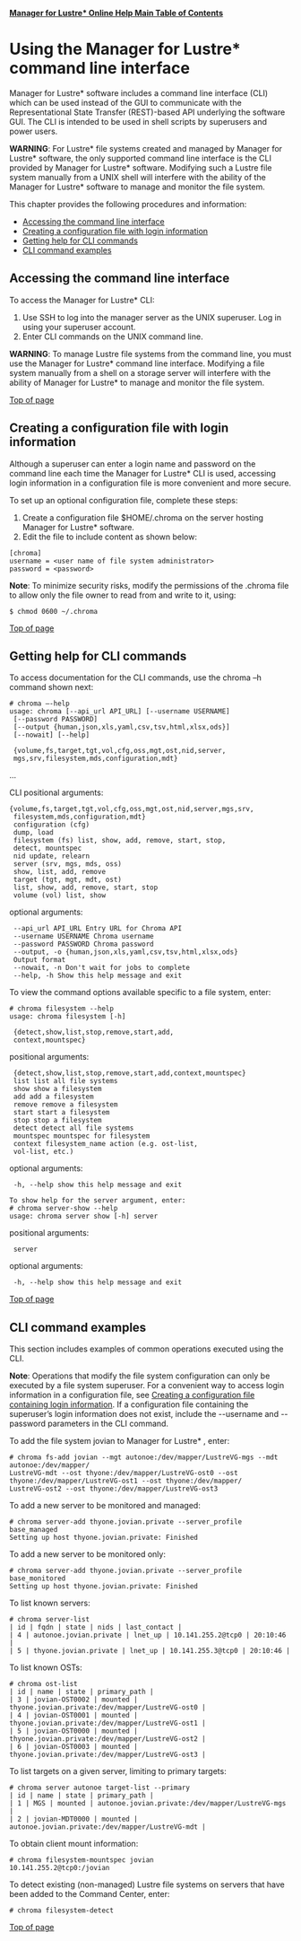 [**Manager for Lustre\* Online Help Main Table of Contents**](../README.md)
# <a id="11.0"></a>Using the Manager for Lustre\* command line interface

Manager for Lustre\* software includes a command line interface (CLI) which can be used instead of the GUI to communicate with the Representational State Transfer (REST)-based API underlying the software GUI. The CLI is intended to be used in shell scripts by superusers and power users.

**WARNING**: For Lustre* file systems created and managed by Manager for Lustre\* software, the only supported command line interface is the CLI provided by Manager for Lustre\* software. Modifying such a Lustre file system manually from a UNIX shell will interfere with the ability of the Manager for Lustre\* software to manage and monitor the file system.

This chapter provides the following procedures and information:

- <a href="#11.1">Accessing the command line interface</a>
- <a href="#11.2">Creating a configuration file with login information</a>
- <a href="#11.3">Getting help for CLI commands</a>
- <a href="#11.4">CLI command examples</a>


## <a id="11.1"></a>Accessing the command line interface

To access the Manager for Lustre\* CLI:

1. Use SSH to log into the manager server as the UNIX superuser. Log in using your superuser account. 
1. Enter CLI commands on the UNIX command line.

**WARNING**: To manage Lustre file systems from the command line, you must use the Manager for Lustre\* command line interface. Modifying a file system manually from a shell on a storage server will interfere with the ability of Manager for Lustre\* to manage and monitor the file system.

<a href="#11.0">Top of page</a>


## <a id="11.2"></a>Creating a configuration file with login information

Although a superuser can enter a login name and password on the command line each time the Manager for Lustre\* CLI is used, accessing login information in a configuration file is more convenient and more secure. 

To set up an optional configuration file, complete these steps:

1. Create a configuration file $HOME/.chroma on the server hosting Manager for Lustre\* software.
1. Edit the file to include content as shown below:
```
[chroma]
username = <user name of file system administrator>
password = <password>
```

**Note**: To minimize security risks, modify the permissions of the .chroma file to allow only the file owner to read from and write to it, using:
```
$ chmod 0600 ~/.chroma
```
<a href="#11.0">Top of page</a>

## <a id="11.3"></a>Getting help for CLI commands

To access documentation for the CLI commands, use the chroma –h command shown next:

```
# chroma –-help
usage: chroma [--api_url API_URL] [--username USERNAME] 
 [--password PASSWORD]
 [--output {human,json,xls,yaml,csv,tsv,html,xlsx,ods}]
 [--nowait] [--help]
 
 {volume,fs,target,tgt,vol,cfg,oss,mgt,ost,nid,server,
 mgs,srv,filesystem,mds,configuration,mdt}
```

 ...

CLI
positional arguments:
 
```
{volume,fs,target,tgt,vol,cfg,oss,mgt,ost,nid,server,mgs,srv,
 filesystem,mds,configuration,mdt}
 configuration (cfg)
 dump, load
 filesystem (fs) list, show, add, remove, start, stop, 
 detect, mountspec
 nid update, relearn
 server (srv, mgs, mds, oss)
 show, list, add, remove
 target (tgt, mgt, mdt, ost)
 list, show, add, remove, start, stop
 volume (vol) list, show

```

optional arguments:

```
 --api_url API_URL Entry URL for Chroma API
 --username USERNAME Chroma username
 --password PASSWORD Chroma password
 --output, -o {human,json,xls,yaml,csv,tsv,html,xlsx,ods}
 Output format
 --nowait, -n Don't wait for jobs to complete
 --help, -h Show this help message and exit
```


To view the command options available specific to a file system, enter:

```
# chroma filesystem --help
usage: chroma filesystem [-h]
 
 {detect,show,list,stop,remove,start,add,
 context,mountspec}
```

positional arguments:

```
 {detect,show,list,stop,remove,start,add,context,mountspec}
 list list all file systems
 show show a filesystem
 add add a filesystem
 remove remove a filesystem
 start start a filesystem
 stop stop a filesystem
 detect detect all file systems
 mountspec mountspec for filesystem
 context filesystem_name action (e.g. ost-list, 
 vol-list, etc.)
```


optional arguments:

```
 -h, --help show this help message and exit

To show help for the server argument, enter:
# chroma server-show --help
usage: chroma server show [-h] server
```


positional arguments:

```
 server
```


optional arguments:

```
 -h, --help show this help message and exit
```
<a href="#11.0">Top of page</a>

## <a id="11.4"></a>CLI command examples

This section includes examples of common operations executed using the CLI.

**Note**: Operations that modify the file system configuration can only be executed by a file system superuser. For a convenient way to access login information in a configuration file, see <a href="#11.2">Creating a configuration file containing login information</a>. If a configuration file containing the superuser’s login information does not exist, include the --username and --password parameters in the CLI command.

To add the file system jovian to Manager for Lustre\* , enter:

```
# chroma fs-add jovian --mgt autonoe:/dev/mapper/LustreVG-mgs --mdt autonoe:/dev/mapper/
LustreVG-mdt --ost thyone:/dev/mapper/LustreVG-ost0 --ost thyone:/dev/mapper/LustreVG-ost1 --ost thyone:/dev/mapper/
LustreVG-ost2 --ost thyone:/dev/mapper/LustreVG-ost3
```


To add a new server to be monitored and managed:

```
# chroma server-add thyone.jovian.private --server_profile base_managed
Setting up host thyone.jovian.private: Finished
```


To add a new server to be monitored only:

```
# chroma server-add thyone.jovian.private --server_profile base_monitored
Setting up host thyone.jovian.private: Finished
```


To list known servers:

```
# chroma server-list
| id | fqdn | state | nids | last_contact |
| 4 | autonoe.jovian.private | lnet_up | 10.141.255.2@tcp0 | 20:10:46 |
| 5 | thyone.jovian.private | lnet_up | 10.141.255.3@tcp0 | 20:10:46 |
```


To list known OSTs:

```
# chroma ost-list
| id | name | state | primary_path |
| 3 | jovian-OST0002 | mounted | thyone.jovian.private:/dev/mapper/LustreVG-ost0 |
| 4 | jovian-OST0001 | mounted | thyone.jovian.private:/dev/mapper/LustreVG-ost1 |
| 5 | jovian-OST0000 | mounted | thyone.jovian.private:/dev/mapper/LustreVG-ost2 |
| 6 | jovian-OST0003 | mounted | thyone.jovian.private:/dev/mapper/LustreVG-ost3 |
```

To list targets on a given server, limiting to primary targets:

```
# chroma server autonoe target-list --primary
| id | name | state | primary_path |
| 1 | MGS | mounted | autonoe.jovian.private:/dev/mapper/LustreVG-mgs |
| 2 | jovian-MDT0000 | mounted | autonoe.jovian.private:/dev/mapper/LustreVG-mdt |
```
To obtain client mount information:

```
# chroma filesystem-mountspec jovian
10.141.255.2@tcp0:/jovian
```


To detect existing (non-managed) Lustre file systems on servers that have been added to the Command Center, enter: 

```
# chroma filesystem-detect
```
<a href="#11.0">Top of page</a>